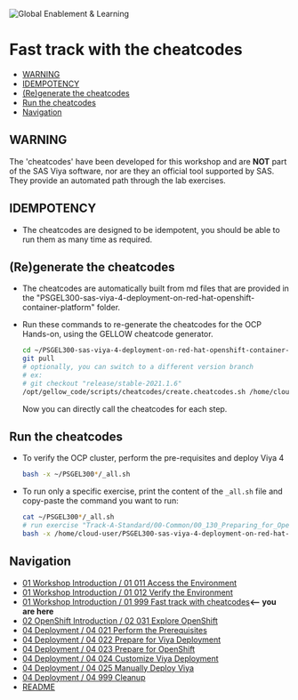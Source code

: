![Global Enablement & Learning](https://gelgitlab.race.sas.com/GEL/utilities/writing-content-in-markdown/-/raw/master/img/gel_banner_logo_tech-partners.jpg)

# Fast track with the cheatcodes

* [WARNING](#warning)
* [IDEMPOTENCY](#idempotency)
* [(Re)generate the cheatcodes](#regenerate-the-cheatcodes)
* [Run the cheatcodes](#run-the-cheatcodes)
* [Navigation](#navigation)

## WARNING

The 'cheatcodes' have been developed for this workshop and are **NOT** part of the SAS Viya software, nor are they an official tool supported by SAS. They provide an automated path through the lab exercises.

## IDEMPOTENCY

* The cheatcodes are designed to be idempotent, you should be able to run them as many time as required.

## (Re)generate the cheatcodes

* The cheatcodes are automatically built from md files that are provided in the "PSGEL300-sas-viya-4-deployment-on-red-hat-openshift-container-platform" folder.

* Run these commands to re-generate the cheatcodes for the OCP Hands-on, using the GELLOW cheatcode generator.

    ```sh
    cd ~/PSGEL300-sas-viya-4-deployment-on-red-hat-openshift-container-platform/
    git pull
    # optionally, you can switch to a different version branch
    # ex:
    # git checkout "release/stable-2021.1.6"
    /opt/gellow_code/scripts/cheatcodes/create.cheatcodes.sh /home/cloud-user/PSGEL300-sas-viya-4-deployment-on-red-hat-openshift-container-platform/
    ```

  Now you can directly call the cheatcodes for each step.

## Run the cheatcodes

* To verify the OCP cluster, perform the pre-requisites and deploy Viya 4

    ```sh
    bash -x ~/PSGEL300*/_all.sh
    ```

* To run only a specific exercise, print the content of the `_all.sh` file and copy-paste the command you want to run:

    ```sh
    cat ~/PSGEL300*/_all.sh
    # run exercise "Track-A-Standard/00-Common/00_130_Preparing_for_Openshift.sh":
    bash -x /home/cloud-user/PSGEL300-sas-viya-4-deployment-on-red-hat-openshift-container-platform/Track-A-Standard/00-Common/00_130_Preparing_for_Openshift.sh 2>&1 | tee -a  /home/cloud-user/PSGEL300-sas-viya-4-deployment-on-red-hat-openshift-container-platform/Track-A-Standard/00-Common/00_130_Preparing_for_Openshift.log
    ```

## Navigation

<!-- startnav -->
* [01 Workshop Introduction / 01 011 Access the Environment](/01_Workshop_Introduction/01_011_Access_the_Environment.md)
* [01 Workshop Introduction / 01 012 Verify the Environment](/01_Workshop_Introduction/01_012_Verify_the_Environment.md)
* [01 Workshop Introduction / 01 999 Fast track with cheatcodes](/01_Workshop_Introduction/01_999_Fast_track_with_cheatcodes.md)**<-- you are here**
* [02 OpenShift Introduction / 02 031 Explore OpenShift](/02_OpenShift_Introduction/02_031_Explore_OpenShift.md)
* [04 Deployment / 04 021 Perform the Prerequisites](/04_Deployment/04_021_Perform_the_Prerequisites.md)
* [04 Deployment / 04 022 Prepare for Viya Deployment](/04_Deployment/04_022_Prepare_for_Viya_Deployment.md)
* [04 Deployment / 04 023 Prepare for OpenShift](/04_Deployment/04_023_Prepare_for_OpenShift.md)
* [04 Deployment / 04 024 Customize Viya Deployment](/04_Deployment/04_024_Customize_Viya_Deployment.md)
* [04 Deployment / 04 025 Manually Deploy Viya](/04_Deployment/04_025_Manually_Deploy_Viya.md)
* [04 Deployment / 04 999 Cleanup](/04_Deployment/04_999_Cleanup.md)
* [README](/README.md)
<!-- endnav -->
